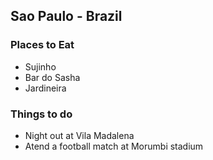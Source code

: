 ## Sao Paulo - Brazil

### Places to Eat
- Sujinho
- Bar do Sasha
- Jardineira

### Things to do
- Night out at Vila Madalena
- Atend a football match at Morumbi stadium
